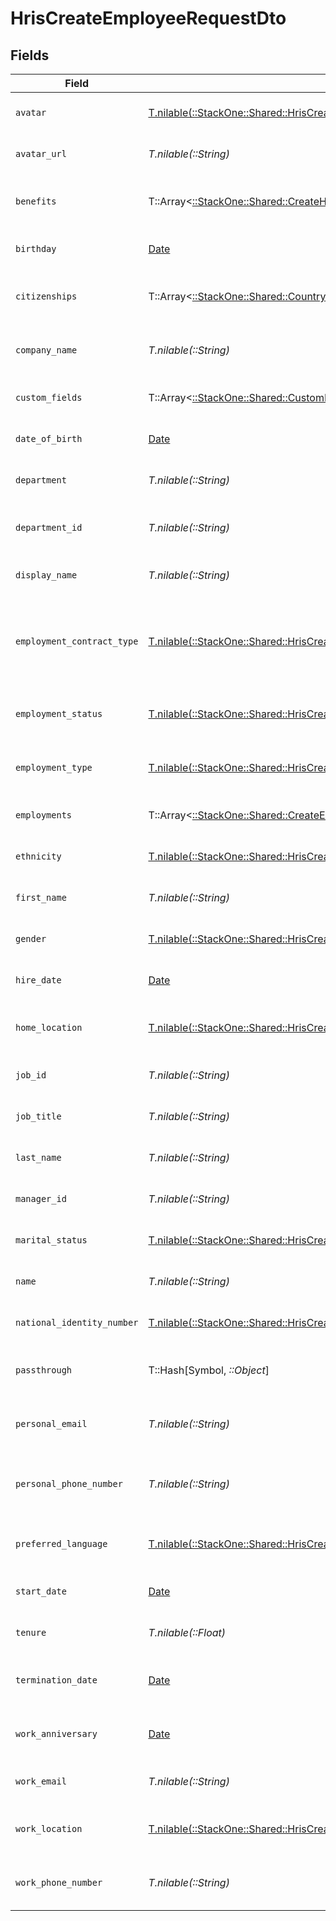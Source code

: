 # HrisCreateEmployeeRequestDto


## Fields

| Field                                                                                                                                                          | Type                                                                                                                                                           | Required                                                                                                                                                       | Description                                                                                                                                                    | Example                                                                                                                                                        |
| -------------------------------------------------------------------------------------------------------------------------------------------------------------- | -------------------------------------------------------------------------------------------------------------------------------------------------------------- | -------------------------------------------------------------------------------------------------------------------------------------------------------------- | -------------------------------------------------------------------------------------------------------------------------------------------------------------- | -------------------------------------------------------------------------------------------------------------------------------------------------------------- |
| `avatar`                                                                                                                                                       | [T.nilable(::StackOne::Shared::HrisCreateEmployeeRequestDtoAvatar)](../../models/shared/hriscreateemployeerequestdtoavatar.md)                                 | :heavy_minus_sign:                                                                                                                                             | The employee avatar                                                                                                                                            | https://example.com/avatar.png                                                                                                                                 |
| `avatar_url`                                                                                                                                                   | *T.nilable(::String)*                                                                                                                                          | :heavy_minus_sign:                                                                                                                                             | The employee avatar Url                                                                                                                                        | https://example.com/avatar.png                                                                                                                                 |
| `benefits`                                                                                                                                                     | T::Array<[::StackOne::Shared::CreateHRISBenefit](../../models/shared/createhrisbenefit.md)>                                                                    | :heavy_minus_sign:                                                                                                                                             | Current benefits of the employee                                                                                                                               |                                                                                                                                                                |
| `birthday`                                                                                                                                                     | [Date](https://ruby-doc.org/stdlib-2.6.1/libdoc/date/rdoc/Date.html)                                                                                           | :heavy_minus_sign:                                                                                                                                             | The employee birthday                                                                                                                                          | 2021-01-01T00:00:00Z                                                                                                                                           |
| `citizenships`                                                                                                                                                 | T::Array<[::StackOne::Shared::CountryCodeEnum](../../models/shared/countrycodeenum.md)>                                                                        | :heavy_minus_sign:                                                                                                                                             | The citizenships of the Employee                                                                                                                               |                                                                                                                                                                |
| `company_name`                                                                                                                                                 | *T.nilable(::String)*                                                                                                                                          | :heavy_minus_sign:                                                                                                                                             | The employee company name                                                                                                                                      | Example Corp                                                                                                                                                   |
| `custom_fields`                                                                                                                                                | T::Array<[::StackOne::Shared::CustomFields](../../models/shared/customfields.md)>                                                                              | :heavy_minus_sign:                                                                                                                                             | The employee custom fields                                                                                                                                     |                                                                                                                                                                |
| `date_of_birth`                                                                                                                                                | [Date](https://ruby-doc.org/stdlib-2.6.1/libdoc/date/rdoc/Date.html)                                                                                           | :heavy_minus_sign:                                                                                                                                             | The employee date_of_birth                                                                                                                                     | 1990-01-01T00:00.000Z                                                                                                                                          |
| `department`                                                                                                                                                   | *T.nilable(::String)*                                                                                                                                          | :heavy_minus_sign:                                                                                                                                             | The employee department                                                                                                                                        | Physics                                                                                                                                                        |
| `department_id`                                                                                                                                                | *T.nilable(::String)*                                                                                                                                          | :heavy_minus_sign:                                                                                                                                             | The employee department id                                                                                                                                     | 3093                                                                                                                                                           |
| `display_name`                                                                                                                                                 | *T.nilable(::String)*                                                                                                                                          | :heavy_minus_sign:                                                                                                                                             | The employee display name                                                                                                                                      | Sir Issac Newton                                                                                                                                               |
| `employment_contract_type`                                                                                                                                     | [T.nilable(::StackOne::Shared::HrisCreateEmployeeRequestDtoEmploymentContractType)](../../models/shared/hriscreateemployeerequestdtoemploymentcontracttype.md) | :heavy_minus_sign:                                                                                                                                             | The employment work schedule type (e.g., full-time, part-time)                                                                                                 | full_time                                                                                                                                                      |
| `employment_status`                                                                                                                                            | [T.nilable(::StackOne::Shared::HrisCreateEmployeeRequestDtoEmploymentStatus)](../../models/shared/hriscreateemployeerequestdtoemploymentstatus.md)             | :heavy_minus_sign:                                                                                                                                             | The employee employment status                                                                                                                                 | active                                                                                                                                                         |
| `employment_type`                                                                                                                                              | [T.nilable(::StackOne::Shared::HrisCreateEmployeeRequestDtoEmploymentType)](../../models/shared/hriscreateemployeerequestdtoemploymenttype.md)                 | :heavy_minus_sign:                                                                                                                                             | The employee employment type                                                                                                                                   | full_time                                                                                                                                                      |
| `employments`                                                                                                                                                  | T::Array<[::StackOne::Shared::CreateEmploymentApiModel](../../models/shared/createemploymentapimodel.md)>                                                      | :heavy_minus_sign:                                                                                                                                             | The employee employments                                                                                                                                       |                                                                                                                                                                |
| `ethnicity`                                                                                                                                                    | [T.nilable(::StackOne::Shared::HrisCreateEmployeeRequestDtoEthnicity)](../../models/shared/hriscreateemployeerequestdtoethnicity.md)                           | :heavy_minus_sign:                                                                                                                                             | The employee ethnicity                                                                                                                                         | white                                                                                                                                                          |
| `first_name`                                                                                                                                                   | *T.nilable(::String)*                                                                                                                                          | :heavy_minus_sign:                                                                                                                                             | The employee first name                                                                                                                                        | Issac                                                                                                                                                          |
| `gender`                                                                                                                                                       | [T.nilable(::StackOne::Shared::HrisCreateEmployeeRequestDtoGender)](../../models/shared/hriscreateemployeerequestdtogender.md)                                 | :heavy_minus_sign:                                                                                                                                             | The employee gender                                                                                                                                            | male                                                                                                                                                           |
| `hire_date`                                                                                                                                                    | [Date](https://ruby-doc.org/stdlib-2.6.1/libdoc/date/rdoc/Date.html)                                                                                           | :heavy_minus_sign:                                                                                                                                             | The employee hire date                                                                                                                                         | 2021-01-01T00:00.000Z                                                                                                                                          |
| `home_location`                                                                                                                                                | [T.nilable(::StackOne::Shared::HrisCreateEmployeeRequestDtoHomeLocation)](../../models/shared/hriscreateemployeerequestdtohomelocation.md)                     | :heavy_minus_sign:                                                                                                                                             | The employee home location                                                                                                                                     |                                                                                                                                                                |
| `job_id`                                                                                                                                                       | *T.nilable(::String)*                                                                                                                                          | :heavy_minus_sign:                                                                                                                                             | The employee job id                                                                                                                                            | R-6789                                                                                                                                                         |
| `job_title`                                                                                                                                                    | *T.nilable(::String)*                                                                                                                                          | :heavy_minus_sign:                                                                                                                                             | The employee job title                                                                                                                                         | Physicist                                                                                                                                                      |
| `last_name`                                                                                                                                                    | *T.nilable(::String)*                                                                                                                                          | :heavy_minus_sign:                                                                                                                                             | The employee last name                                                                                                                                         | Newton                                                                                                                                                         |
| `manager_id`                                                                                                                                                   | *T.nilable(::String)*                                                                                                                                          | :heavy_minus_sign:                                                                                                                                             | The employee manager ID                                                                                                                                        | 67890                                                                                                                                                          |
| `marital_status`                                                                                                                                               | [T.nilable(::StackOne::Shared::HrisCreateEmployeeRequestDtoMaritalStatus)](../../models/shared/hriscreateemployeerequestdtomaritalstatus.md)                   | :heavy_minus_sign:                                                                                                                                             | The employee marital status                                                                                                                                    | single                                                                                                                                                         |
| `name`                                                                                                                                                         | *T.nilable(::String)*                                                                                                                                          | :heavy_minus_sign:                                                                                                                                             | The employee name                                                                                                                                              | Issac Newton                                                                                                                                                   |
| `national_identity_number`                                                                                                                                     | [T.nilable(::StackOne::Shared::HrisCreateEmployeeRequestDtoNationalIdentityNumber)](../../models/shared/hriscreateemployeerequestdtonationalidentitynumber.md) | :heavy_minus_sign:                                                                                                                                             | The national identity number                                                                                                                                   |                                                                                                                                                                |
| `passthrough`                                                                                                                                                  | T::Hash[Symbol, *::Object*]                                                                                                                                    | :heavy_minus_sign:                                                                                                                                             | Value to pass through to the provider                                                                                                                          | {<br/>"other_known_names": "John Doe"<br/>}                                                                                                                    |
| `personal_email`                                                                                                                                               | *T.nilable(::String)*                                                                                                                                          | :heavy_minus_sign:                                                                                                                                             | The employee personal email                                                                                                                                    | isaac.newton@example.com                                                                                                                                       |
| `personal_phone_number`                                                                                                                                        | *T.nilable(::String)*                                                                                                                                          | :heavy_minus_sign:                                                                                                                                             | The employee personal phone number                                                                                                                             | +1234567890                                                                                                                                                    |
| `preferred_language`                                                                                                                                           | [T.nilable(::StackOne::Shared::HrisCreateEmployeeRequestDtoPreferredLanguage)](../../models/shared/hriscreateemployeerequestdtopreferredlanguage.md)           | :heavy_minus_sign:                                                                                                                                             | The employee preferred language                                                                                                                                | en_US                                                                                                                                                          |
| `start_date`                                                                                                                                                   | [Date](https://ruby-doc.org/stdlib-2.6.1/libdoc/date/rdoc/Date.html)                                                                                           | :heavy_minus_sign:                                                                                                                                             | The employee start date                                                                                                                                        | 2021-01-01T00:00.000Z                                                                                                                                          |
| `tenure`                                                                                                                                                       | *T.nilable(::Float)*                                                                                                                                           | :heavy_minus_sign:                                                                                                                                             | The employee tenure                                                                                                                                            | 2                                                                                                                                                              |
| `termination_date`                                                                                                                                             | [Date](https://ruby-doc.org/stdlib-2.6.1/libdoc/date/rdoc/Date.html)                                                                                           | :heavy_minus_sign:                                                                                                                                             | The employee termination date                                                                                                                                  | 2021-01-01T00:00:00Z                                                                                                                                           |
| `work_anniversary`                                                                                                                                             | [Date](https://ruby-doc.org/stdlib-2.6.1/libdoc/date/rdoc/Date.html)                                                                                           | :heavy_minus_sign:                                                                                                                                             | The employee work anniversary                                                                                                                                  | 2021-01-01T00:00:00Z                                                                                                                                           |
| `work_email`                                                                                                                                                   | *T.nilable(::String)*                                                                                                                                          | :heavy_minus_sign:                                                                                                                                             | The employee work email                                                                                                                                        | newton@example.com                                                                                                                                             |
| `work_location`                                                                                                                                                | [T.nilable(::StackOne::Shared::HrisCreateEmployeeRequestDtoWorkLocation)](../../models/shared/hriscreateemployeerequestdtoworklocation.md)                     | :heavy_minus_sign:                                                                                                                                             | The employee work location                                                                                                                                     |                                                                                                                                                                |
| `work_phone_number`                                                                                                                                            | *T.nilable(::String)*                                                                                                                                          | :heavy_minus_sign:                                                                                                                                             | The employee work phone number                                                                                                                                 | +1234567890                                                                                                                                                    |
